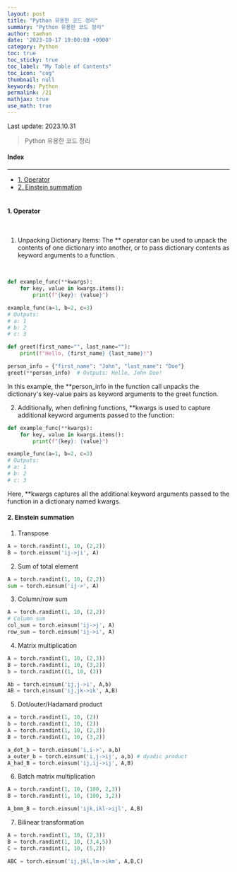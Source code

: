 ```yaml
---
layout: post
title: "Python 유용한 코드 정리"
summary: "Python 유용한 코드 정리"
author: taehun
date: '2023-10-17 19:00:00 +0900'
category: Python
toc: true
toc_sticky: true
toc_label: "My Table of Contents"
toc_icon: "cog"
thumbnail: null
keywords: Python
permalink: /21
mathjax: true
use_math: true
---
```


Last update: 2023.10.31<br>

> Python 유용한 코드 정리<br>

#### Index
---

- [1. Operator](#1-operator)
- [2. Einstein summation](#2-einstein-summation)<br><br>

#### **1. Operator**
  
<br>

1) Unpacking Dictionary Items: The ** operator can be used to unpack the contents of one dictionary into another, or to pass dictionary contents as keyword arguments to a function.
<br>

```python
def example_func(**kwargs):
    for key, value in kwargs.items():
        print(f"{key}: {value}")

example_func(a=1, b=2, c=3)
# Outputs:
# a: 1
# b: 2
# c: 3
```

```python
def greet(first_name="", last_name=""):
    print(f"Hello, {first_name} {last_name}!")

person_info = {"first_name": "John", "last_name": "Doe"}
greet(**person_info)  # Outputs: Hello, John Doe!
```

In this example, the **person_info in the function call unpacks the dictionary's key-value pairs as keyword arguments to the greet function.

2) Additionally, when defining functions, **kwargs is used to capture additional keyword arguments passed to the function:

```python
def example_func(**kwargs):
    for key, value in kwargs.items():
        print(f"{key}: {value}")

example_func(a=1, b=2, c=3)
# Outputs:
# a: 1
# b: 2
# c: 3
```
Here, **kwargs captures all the additional keyword arguments passed to the function in a dictionary named kwargs.

#### **2. Einstein summation**

1) Transpose

```python
A = torch.randint(1, 10, (2,2))
B = torch.einsum('ij->ji', A)
```

2) Sum of total element

```python
A = torch.randint(1, 10, (2,2))
sum = torch.einsum('ij->', A)
```

3) Column/row sum
   
```python
A = torch.randint(1, 10, (2,2))
# Column sum
col_sum = torch.einsum('ij->j', A)
row_sum = torch.einsum('ij->i', A)
```

4) Matrix multiplication
   
```python
A = torch.randint(1, 10, (2,3))
B = torch.randint(1, 10, (3,2))
b = torch.randint((1, 10, (3))

Ab = torch.einsum('ij,j->i', A,b)
AB = torch.einsum('ij,jk->ik', A,B)
```

5) Dot/outer/Hadamard product

```python
a = torch.randint(1, 10, (2))
b = torch.randint(1, 10, (2))
A = torch.randint(1, 10, (2,3))
B = torch.randint(1, 10, (3,2))

a_dot_b = torch.einsum('i,i->', a,b)
a_outer_b = torch.einsum('i,j->ij', a,b) # dyadic product
A_had_B = torch.einsum('ij,ij->ij', A,B)
```

6) Batch matrix multiplication

```python
A = torch.randint(1, 10, (100, 2,3))
B = torch.randint(1, 10, (100, 3,2))

A_bmm_B = torch.einsum('ijk,ikl->ijl', A,B)
```

7) Bilinear transformation

```python
A = torch.randint(1, 10, (2,3))
B = torch.randint(1, 10, (3,4,5))
C = torch.randint(1, 10, (5,2))

ABC = torch.einsum('ij,jkl,lm->ikm', A,B,C)
```
